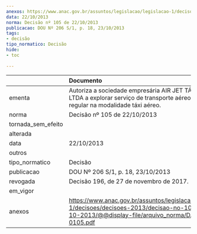 ```yaml
---
anexos: https://www.anac.gov.br/assuntos/legislacao/legislacao-1/decisoes/decisoes-2013/decisao-no-105-de-22-10-2013/@@display-file/arquivo_norma/DA2013-0105.pdf
data: 22/10/2013
norma: Decisão nº 105 de 22/10/2013
publicacao: DOU Nº 206 S/1, p. 18, 23/10/2013
tags:
- decisão
tipo_normatico: Decisão
hide: 
- toc 
 
---
```


|                    | Documento                                                                                                                                                 |
|:-------------------|:----------------------------------------------------------------------------------------------------------------------------------------------------------|
| ementa             | Autoriza a sociedade empresária AIR JET TÁXI AÉREO LTDA a explorar serviço de transporte aéreo público não regular na modalidade táxi aéreo.              |
| norma              | Decisão nº 105 de 22/10/2013                                                                                                                              |
| tornada_sem_efeito |                                                                                                                                                           |
| alterada           |                                                                                                                                                           |
| data               | 22/10/2013                                                                                                                                                |
| outros             |                                                                                                                                                           |
| tipo_normatico     | Decisão                                                                                                                                                   |
| publicacao         | DOU Nº 206 S/1, p. 18, 23/10/2013                                                                                                                         |
| revogada           | Decisão 196, de 27 de novembro de 2017.                                                                                                                   |
| em_vigor           |                                                                                                                                                           |
| anexos             | https://www.anac.gov.br/assuntos/legislacao/legislacao-1/decisoes/decisoes-2013/decisao-no-105-de-22-10-2013/@@display-file/arquivo_norma/DA2013-0105.pdf |